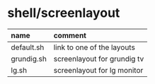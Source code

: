 # shell/screenlayout

| name       | comment                     |
| :--------- | :-------------------------- |
| default.sh | link to one of the layouts  |
| grundig.sh | screenlayout for grundig tv |
| lg.sh      | screenlayout for lg monitor |
